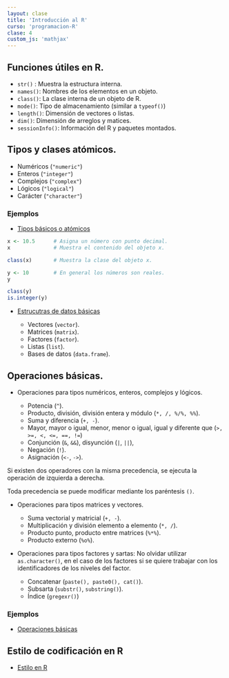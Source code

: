 ```yaml
---
layout: clase
title: 'Introducción al R'
curso: 'programacion-R'
clase: 4
custom_js: 'mathjax'
---
```



## Funciones útiles en R.

 - `str()` : Muestra la estructura interna.
 - `names()`: Nombres de los elementos en un objeto.
 - `class()`: La clase interna de un objeto de R.
 - `mode()`: Tipo de almacenamiento (similar a `typeof()`)
 - `length()`: Dimensión de vectores o listas.
 - `dim()`: Dimensión de arreglos y matices.
 - `sessionInfo()`: Información del R y paquetes montados.

## Tipos y clases atómicos.

 - Numéricos (`"numeric"`)
 - Enteros (`"integer"`)
 - Complejos (`"complex"`)
 - Lógicos (`"logical"`)
 - Carácter (`"character"`)

### Ejemplos

  - [Tipos básicos o atómicos](01ElementosBasicos.R)

```r
x <- 10.5      # Asigna un número con punto decimal.
x              # Muestra el contenido del objeto x.

class(x)       # Muestra la clase del objeto x.

y <- 10        # En general los números son reales.
y

class(y)
is.integer(y)
```

 - [Estrucutras de datos básicas](02EstructurasdeDatosBasicas.R)

    * Vectores (`vector`).
    * Matrices (`matrix`).
    * Factores (`factor`).
    * Listas (`list`).
    * Bases de datos (`data.frame`).

## Operaciones básicas.

 - Operaciones para tipos numéricos, enteros, complejos y lógicos.

   * Potencia (`^`).
   * Producto, división, división entera y módulo (`*, /, %/%, %%`).
   * Suma y diferencia (`+, -`).
   * Mayor, mayor o igual, menor, menor o igual,
     igual y diferente que (`>, >=, <, <=, ==, !=`)
   * Conjunción (`&`, `&&`), disyunción (`|`, `||`),
   * Negación (`!`).
   * Asignación (`<-`, `->`).

 Si existen dos operadores con la misma precedencia,
 se ejecuta la operación de izquierda a derecha.

 Toda precedencia se puede modificar mediante los
 paréntesis `()`.

  - Operaciones para tipos matrices y vectores.

    * Suma vectorial y matricial (`+, -`).
    * Multiplicación y división elemento a elemento (`*, /`).
    * Producto punto, producto entre matrices (`%*%`).
    * Producto externo (`%o%`).

  - Operaciones para tipos factores y sartas:
    No olvidar utilizar `as.character()`, en el caso de los factores si
    se quiere trabajar con los identificadores de los niveles del factor.

    * Concatenar (`paste(), paste0(), cat()`).
    * Subsarta (`substr()`, `substring()`).
    * Índice (`gregexr()`)

### Ejemplos

  - [Operaciones básicas](03Operaciones.R)

## Estilo de codificación en R

  - [Estilo en R](04EstiloR.html)
